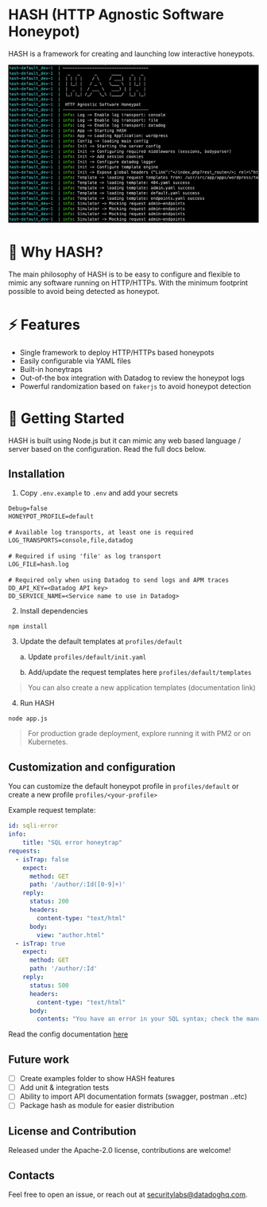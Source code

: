# HASH (HTTP Agnostic Software Honeypot)

HASH is a framework for creating and launching low interactive honeypots. 

![HASH](./docs/hash-intro.png "HASH")

# 🌟 Why HASH?
The main philosophy of HASH is to be easy to configure and flexible to mimic any software running on HTTP/HTTPs. With the minimum footprint possible to avoid being detected as honeypot.


# ⚡ Features

* Single framework to deploy HTTP/HTTPs based honeypots
* Easily configurable via YAML files
* Built-in honeytraps
* Out-of-the box integration with Datadog to review the honeypot logs
* Powerful randomization based on `fakerjs` to avoid honeypot detection


# 🚀 Getting Started
HASH is built using Node.js but it can mimic any web based language / server based on the configuration. Read the full docs below.


## Installation

1. Copy `.env.example` to `.env` and add your secrets

```
Debug=false
HONEYPOT_PROFILE=default

# Available log transports, at least one is required
LOG_TRANSPORTS=console,file,datadog

# Required if using 'file' as log transport
LOG_FILE=hash.log

# Required only when using Datadog to send logs and APM traces
DD_API_KEY=<Datadog API key>
DD_SERVICE_NAME=<Service name to use in Datadog> 
```

2. Install dependencies

```
npm install
```

3. Update the default templates at `profiles/default`

    a. Update `profiles/default/init.yaml`

    b. Add/update the request templates here `profiles/default/templates`

> You can also create a new application templates (documentation link)


4. Run HASH

```
node app.js
```

> For production grade deployment, explore running it with PM2 or on Kubernetes.


## Customization and configuration

You can customize the default honeypot profile in `profiles/default` or create a new profile `profiles/<your-profile>`

Example request template:

```yaml
id: sqli-error
info:
    title: "SQL error honeytrap"
requests:
  - isTrap: false 
    expect:
      method: GET
      path: '/author/:Id([0-9]+)'
    reply:
      status: 200
      headers:
        content-type: "text/html"
      body: 
        view: "author.html"
  - isTrap: true 
    expect:
      method: GET
      path: '/author/:Id'
    reply:
      status: 500
      headers:
        content-type: "text/html"
      body: 
        contents: "You have an error in your SQL syntax; check the manual that corresponds to your MySQL server version for the right syntax to use near '' at line 2"
```

Read the config documentation [here](./docs/config.md)



## Future work
- [ ] Create examples folder to show HASH features
- [ ] Add unit & integration tests 
- [ ] Ability to import API documentation formats (swagger, postman ..etc)
- [ ] Package hash as module for easier distribution

## License and Contribution

Released under the Apache-2.0 license, contributions are welcome!

## Contacts

Feel free to open an issue, or reach out at securitylabs@datadoghq.com.
